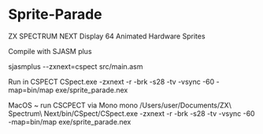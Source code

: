 # Sprite-Parade
ZX SPECTRUM NEXT Display 64 Animated Hardware Sprites

Compile with SJASM plus

sjasmplus  --zxnext=cspect src/main.asm

Run in CSPECT
CSpect.exe -zxnext -r -brk -s28 -tv -vsync -60 -map=bin/map exe/sprite_parade.nex

MacOS ~ run CSCPECT via Mono
mono /Users/user/Documents/ZX\ Spectrum\ Next/bin/CSpect/CSpect.exe -zxnext -r -brk -s28 -tv -vsync -60 -map=bin/map exe/sprite_parade.nex
